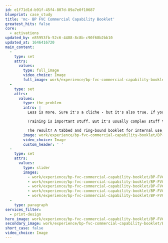 ```yaml
---
id: e1f71d1d-b91f-45f4-807d-89a7e0f10687
blueprint: case_study
title: 'mc- BP FVC Commercial Capability Booklet'
greatest_hits: false
core:
  - activations
updated_by: e85953fb-52c6-4488-8c8b-c90f68b2bb10
updated_at: 1646416720
main_content:
  -
    type: set
    attrs:
      values:
        type: full_image
        video_choice: Image
        full_image: work/experience/bp-fvc-commercial-capability-booklet/BP-FVC-Booklet-26-Experience-Full-Image-1360x768.5-2.jpg
  -
    type: set
    attrs:
      values:
        type: the_problem
        intro: |
          Less is more. Sure it's a cliche - but it's also true. If you want someone to take something away from your communications, you have to be crystal clear what that thing is. Every time you add something into the list, the less chance it has of getting through. That's the challenge our friends at BP posed to us. 

          Training is important stuff. But it's usually complex stuff too. Coaching your staff on their journey into promotions and potentially a leadership role isn't the work of a moment, so you need materials that they can take them on the road with them. That's why we worked alongside BP to develop a fast-access printed booklet for staff to find the training they needed, when they needed it.

          The result? A tabbed and ring-bound booklet for internal use, delivering training-course information to BP employees clearly and concisely.
        image: work/experience/bp-fvc-commercial-capability-booklet/BP-FVC-Booklet-26-Experience-Large-927x522-2.jpg
        video_choice: Image
        custom_header: ' '
  -
    type: set
    attrs:
      values:
        type: slider
        images:
          - work/experience/bp-fvc-commercial-capability-booklet/BP-FVC-Booklet-26-Experience-Small-740x416.25-1.jpg
          - work/experience/bp-fvc-commercial-capability-booklet/BP-FVC-Booklet-26-Experience-Small-740x416.25-2.jpg
          - work/experience/bp-fvc-commercial-capability-booklet/BP-FVC-Booklet-26-Experience-Small-740x416.25-3.jpg
          - work/experience/bp-fvc-commercial-capability-booklet/BP-FVC-Booklet-26-Experience-Small-740x416.25-4.jpg
          - work/experience/bp-fvc-commercial-capability-booklet/BP-FVC-Booklet-26-Experience-Small-740x416.25-5.jpg
  -
    type: paragraph
services_filter:
  - print-design
hero_image: work/experience/bp-fvc-commercial-capability-booklet/BP-FVC-Booklet-26-Experience-Full-Image-2732x1536.jpg
secondary_image: work/experience/bp-fvc-commercial-capability-booklet/BP-FVC-Booklet-26-Experience-Secondary-Image-896x597.jpg
short_case: false
video_choice: Image
---
```

